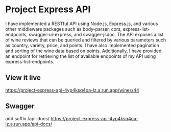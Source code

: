 # Project Express API

I have implemented a RESTful API using Node.js, Express.js, and various other middleware packages such as body-parser, cors, express-list-endpoints, swagger-ui-express, and swagger-jsdoc. The API exposes a list of wine reviews that can be queried and filtered by various parameters such as country, variety, price, and points. I have also implemented pagination and sorting of the wine data based on points. Additionally, I have provided an endpoint for retrieving the list of available endpoints of my API using express-list-endpoints.

## View it live

https://project-express-api-4yp4ksq4oa-lz.a.run.app/wines/44

## Swagger
add suffix /api-docs/
https://project-express-api-4yp4ksq4oa-lz.a.run.app/api-docs/

